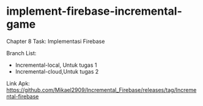 # implement-firebase-incremental-game

Chapter 8 Task: Implementasi Firebase

Branch List:
- Incremental-local, Untuk tugas 1
- Incremental-cloud,Untuk tugas 2

Link Apk:
https://github.com/Mikael2909/Incremental_Firebase/releases/tag/Incremental-firebase
